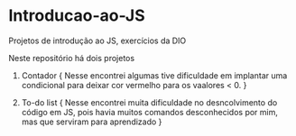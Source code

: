 # Introducao-ao-JS
Projetos de introdução ao JS, exercícios da DIO

Neste repositório há dois projetos

1. Contador {
  Nesse encontrei algumas tive dificuldade em implantar uma condicional para deixar cor vermelho para os vaalores < 0.
}

2. To-do list {
  Nesse encontrei muita dificuldade no desncolvimento do código em JS, pois havia muitos comandos desconhecidos por mim, mas que serviram para aprendizado
}

